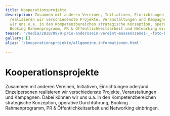 ```yaml
---
title: Kooperationsprojekte
description: Zusammen mit anderen Vereinen, Initiativen, Einrichtungen oder/und Einzelpersonen
  realisieren wir verschiedenste Projekte, Veranstaltungen und Kampagnen. Dabei können
  wir uns u.a. in den Kompetenzbereichen strategische Konzeption, operative Durchführung,
  Booking Rahmenprogramm, PR & Öffentlichkeitsarbeit und Networking einbringen.
teaser: "/media/2020/09/0-prio-anderssein-vereint-massenszene1-_-foto-by-tom-roeler.jpg"
gallery: []
alias: '/kooperationsprojekte/allgemeine-informationen.html'

---
```

# Kooperationsprojekte

Zusammen mit anderen Vereinen, Initiativen, Einrichtungen oder/und Einzelpersonen realisieren wir verschiedenste Projekte, Veranstaltungen und Kampagnen. Dabei können wir uns u.a. in den Kompetenzbereichen strategische Konzeption, operative Durchführung, Booking Rahmenprogramm, PR & Öffentlichkeitsarbeit und Networking einbringen.
